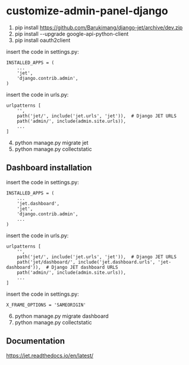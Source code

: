 # customize-admin-panel-django

1. pip install https://github.com/Barukimang/django-jet/archive/dev.zip
2. pip install --upgrade google-api-python-client
3. pip install oauth2client

insert the code in settings.py:

```
INSTALLED_APPS = (
    ...
    'jet',
    'django.contrib.admin',
)
```

insert the code in urls.py:
```
urlpatterns [
    '',
    path('jet/', include('jet.urls', 'jet')),  # Django JET URLS
    path('admin/', include(admin.site.urls)),
    ...
]
```

4. python manage.py migrate jet
5. python manage.py collectstatic

## Dashboard installation

insert the code in settings.py:
```
INSTALLED_APPS = (
    ...
    'jet.dashboard',
    'jet',
    'django.contrib.admin',
    ...
)
```

insert the code in urls.py:
```
urlpatterns [
    '',
    path('jet/', include('jet.urls', 'jet')),  # Django JET URLS
    path('jet/dashboard/', include('jet.dashboard.urls', 'jet-dashboard')),  # Django JET dashboard URLS
    path('admin/', include(admin.site.urls)),
    ...
]
```

insert the code in settings.py:
```
X_FRAME_OPTIONS = 'SAMEORIGIN'
```

6. python manage.py migrate dashboard
7. python manage.py collectstatic

## Documentation
https://jet.readthedocs.io/en/latest/
